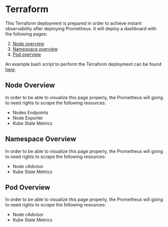 # Terraform

This Terraform deployment is prepared in order to achieve instant observability after deploying Prometheus. It will deploy a dashboard with the following pages:

2. [Node overview](../../docs/node_overview.png)
3. [Namespace overview](../../docs/namespace_overview.png)
4. [Pod overview](../../docs/pod_overview.png)

An example bash script to perform the Terraform deployment can be found [here](../../scripts/02_deploy_newrelic_terraform.sh).

## Node Overview

In order to be able to visualize this page properly, the Prometheus will going to need rights to scrape the following resources:
* Nodes Endpoints
* Node Exporter
* Kube State Metrics

## Namespace Overview

In order to be able to visualize this page properly, the Prometheus will going to need rights to scrape the following resources:
* Node cAdvisor
* Kube State Metrics

## Pod Overview

In order to be able to visualize this page properly, the Prometheus will going to need rights to scrape the following resources:
* Node cAdvisor
* Kube State Metrics
